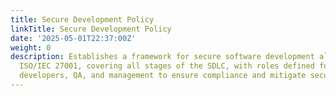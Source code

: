 ```yaml
---
title: Secure Development Policy
linkTitle: Secure Development Policy
date: '2025-05-01T22:37:00Z'
weight: 0
description: Establishes a framework for secure software development aligned with
  ISO/IEC 27001, covering all stages of the SDLC, with roles defined for policy owner,
  developers, QA, and management to ensure compliance and mitigate security risks.
---
```



<!-- Unsupported block type: unsupported -->